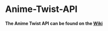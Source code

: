 # Anime-Twist-API
#### The Anime Twist API can be found on the [Wiki](https://github.com/AnimeTwist/Anime-Twist-API/wiki)
